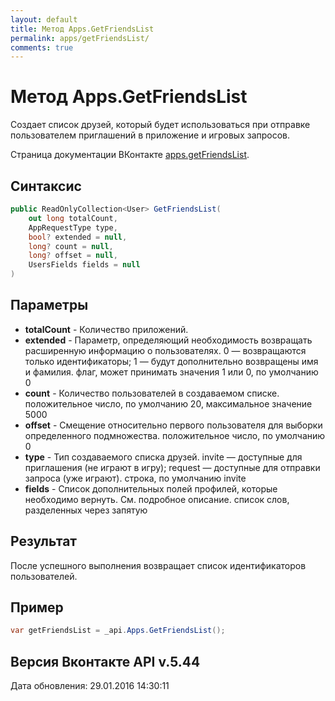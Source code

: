```yaml
---
layout: default
title: Метод Apps.GetFriendsList
permalink: apps/getFriendsList/
comments: true
---
```

# Метод Apps.GetFriendsList
Создает список друзей, который будет использоваться при отправке пользователем приглашений в приложение и игровых запросов.

Страница документации ВКонтакте [apps.getFriendsList](https://vk.com/dev/apps.getFriendsList).

## Синтаксис
``` csharp
public ReadOnlyCollection<User> GetFriendsList(
	out long totalCount,
	AppRequestType type,
	bool? extended = null,
	long? count = null,
	long? offset = null,
	UsersFields fields = null
)
```

## Параметры
+ **totalCount** - Количество приложений.
+ **extended** - Параметр, определяющий необходимость возвращать расширенную информацию о пользователях. 
0 — возвращаются только идентификаторы; 
1 — будут дополнительно возвращены имя и фамилия. флаг, может принимать значения 1 или 0, по умолчанию 0
+ **count** - Количество пользователей в создаваемом списке. положительное число, по умолчанию 20, максимальное значение 5000
+ **offset** - Смещение относительно первого пользователя для выборки определенного подмножества. положительное число, по умолчанию 0
+ **type** - Тип создаваемого списка друзей. 
invite — доступные для приглашения (не играют в игру); 
request — доступные для отправки запроса (уже играют). строка, по умолчанию invite
+ **fields** - Список дополнительных полей профилей, которые необходимо вернуть. См. подробное описание. список слов, разделенных через запятую

## Результат
После успешного выполнения возвращает список идентификаторов пользователей.

## Пример
``` csharp
var getFriendsList = _api.Apps.GetFriendsList();
```

## Версия Вконтакте API v.5.44
Дата обновления: 29.01.2016 14:30:11
